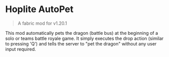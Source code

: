 # Hoplite AutoPet

> A fabric mod for v1.20.1

This mod automatically pets the dragon (battle bus) at the beginning of 
a solo or teams battle royale game. It simply executes the drop action (similar to pressing 'Q') 
and tells the server to "pet the dragon" without any user input required.